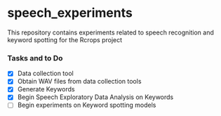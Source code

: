 # speech_experiments
This repository contains experiments related to speech recognition and keyword spotting for the Rcrops project

### Tasks and to Do

- [x] Data collection tool
- [x] Obtain WAV files from data collection tools
- [x] Generate Keywords
- [x] Begin Speech Exploratory Data Analysis on Keywords 
- [ ] Begin experiments on Keyword spotting models
